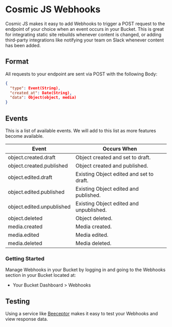 # Cosmic JS Webhooks

Cosmic JS makes it easy to add Webhooks to trigger a POST request to the endpoint of your choice when an event occurs in your Bucket. This is great for integrating static site rebuilds whenever content is changed, or adding third-party integrations like notifying your team on Slack whenever content has been added.

## Format

All requests to your endpoint are sent via POST with the following Body:

```json
{
  "type": Event(String),
  "created_at": Date(String),
  "data": Object(object, media)
}
```

## Events

This is a list of available events. We will add to this list as more features become available.

| Event                    | Occurs When                              |
| ------------------------ | ---------------------------------------- |
| object.created.draft     | Object created and set to draft.         |
| object.created.published | Object created and published.            |
| object.edited.draft      | Existing Object edited and set to draft. |
| object.edited.published  | Existing Object edited and published.    |
| object.edited.unpublished  | Existing Object edited and unpublished.    |
| object.deleted           | Object deleted.                          |
| media.created            | Media created.                           |
| media.edited             | Media edited.                            |
| media.deleted            | Media deleted.                           |

### Getting Started

Manage Webhooks in your Bucket by logging in and going to the Webhooks section in your Bucket located at:

- Your Bucket Dashboard > Webhooks

## Testing

Using a service like [Beeceptor](https://beeceptor.com/) makes it easy to test your Webhooks and view response data.
